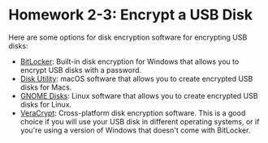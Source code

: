# Homework 2-3: Encrypt a USB Disk

Here are some options for disk encryption software for encrypting USB disks:

- [BitLocker](https://docs.microsoft.com/en-us/windows/security/information-protection/bitlocker/bitlocker-overview): Built-in disk encryption for Windows that allows you to encrypt USB disks with a password.
- [Disk Utility](https://support.apple.com/guide/disk-utility/welcome/mac): macOS software that allows you to create encrypted USB disks for Macs.
- [GNOME Disks](https://wiki.gnome.org/Apps/Disks): Linux software that allows you to create encrypted USB disks for Linux.
- [VeraCrypt](https://veracrypt.fr/): Cross-platform disk encryption software. This is a good choice if you will use your USB disk in different operating systems, or if you're using a version of Windows that doesn't come with BitLocker.